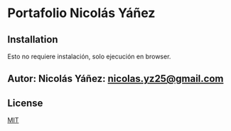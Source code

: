 # Portafolio Nicolás Yáñez

## Installation

Esto no requiere instalación, solo ejecución en browser.


## Autor: Nicolás Yáñez: nicolas.yz25@gmail.com

## License
[MIT](https://choosealicense.com/licenses/mit/)